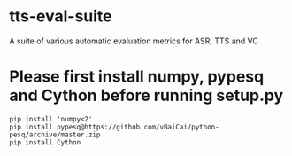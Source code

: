 # tts-eval-suite
A suite of various automatic evaluation metrics for ASR, TTS and VC


# Please first install numpy, pypesq and Cython before running setup.py

```shell
pip install 'numpy<2'
pip install pypesq@https://github.com/vBaiCai/python-pesq/archive/master.zip
pip install Cython
```

